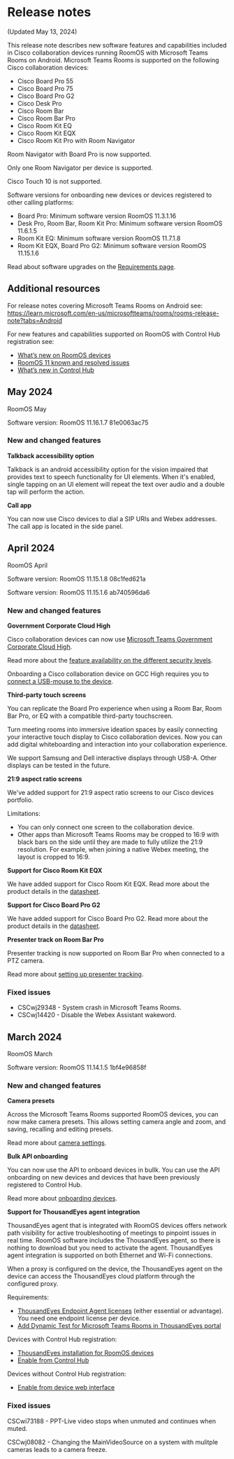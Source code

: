 # Release notes
(Updated May 13, 2024) 

This release note describes new software features and capabilities included in Cisco collaboration devices running RoomOS with Microsoft Teams Rooms on Android. Microsoft Teams Rooms is supported on the following Cisco collaboration devices:

* Cisco Board Pro 55
* Cisco Board Pro 75
* Cisco Board Pro G2
* Cisco Desk Pro
* Cisco Room Bar
* Cisco Room Bar Pro
* Cisco Room Kit EQ
* Cisco Room Kit EQX
* Cisco Room Kit Pro with Room Navigator

Room Navigator with Board Pro is now supported. 

Only one Room Navigator per device is supported.

Cisco Touch 10 is not supported.

Software versions for onboarding new devices or devices registered to other calling platforms:

* Board Pro: Minimum software version RoomOS 11.3.1.16
* Desk Pro, Room Bar, Room Kit Pro: Minimum software version RoomOS 11.6.1.5
* Room Kit EQ: Minimum software version RoomOS 11.7.1.8
* Room Kit EQX, Board Pro G2: Minimum software version RoomOS 11.15.1.6

Read about software upgrades on the [Requirements page](/doc/MTR/Requirements).

## Additional resources

For release notes covering Microsoft Teams Rooms on Android see: https://learn.microsoft.com/en-us/microsoftteams/rooms/rooms-release-note?tabs=Android

For new features and capabilities supported on RoomOS with Control Hub registration see: 
* [What’s new on RoomOS devices](https://help.webex.com/6ger7db/)
* [RoomOS 11 known and resolved issues](https://help.webex.com/ndws09o/)
* [What’s new in Control Hub](https://help.webex.com/u9dlxd/)

## May 2024
RoomOS May

Software version: RoomOS 11.16.1.7 81e0063ac75

### New and changed features

**Talkback accessibility option**

Talkback is an android accessibility option for the vision impaired that provides text to speech functionality for UI elements. When it's enabled, single tapping on an UI element will repeat the text over audio and a double tap will perform the action.

**Call app**

You can now use Cisco devices to dial a SIP URIs and Webex addresses. The call app is located in the side panel.


## April 2024
RoomOS April 

Software version: RoomOS 11.15.1.8 08c1fed621a

Software version: RoomOS 11.15.1.6 ab740596da6

### New and changed features

**Government Corporate Cloud High**

Cisco collaboration devices can now use [Microsoft Teams Government Corporate Cloud High](https://learn.microsoft.com/en-us/microsoftteams/plan-for-government-gcc-high).

Read more about the [feature availability on the different security levels](https://learn.microsoft.com/en-us/microsoftteams/rooms/teams-devices-feature-comparison?source=recommendations&tabs=GCCHigh).

Onboarding a Cisco collaboration device on GCC High requires you to [connect a USB-mouse to the device](/doc/MTR/MTROnBoarding).

**Third-party touch screens**

You can replicate the Board Pro experience when using a Room Bar, Room Bar Pro, or EQ with a compatible third-party touchscreen.

Turn meeting rooms into immersive ideation spaces by easily connecting your interactive touch display to Cisco collaboration devices. Now you can add digital whiteboarding and interaction into your collaboration experience.

We support Samsung and Dell interactive displays through USB-A. Other displays can be tested in the future. 

**21:9 aspect ratio screens**

We've added support for 21:9 aspect ratio screens to our Cisco devices portfolio.

Limitations: 

* You can only connect one screen to the collaboration device. 
* Other apps than Microsoft Teams Rooms may be cropped to 16:9 with black bars on the side until they are made to fully utilize the 21:9 resolution. For example, when joining a native Webex meeting, the layout is cropped to 16:9.

**Support for Cisco Room Kit EQX**

We have added support for Cisco Room Kit EQX. Read more about the product details in the [datasheet](https://www.webex.com/content/dam/www/us/en/datasheets/devices/room-series/cisco-room-kit-eqx/ds-room-kit-EQX-datasheet_CM-6120.pdf). 

**Support for Cisco Board Pro G2**

We have added support for Cisco Board Pro G2. Read more about the product details in the [datasheet](https://www.cisco.com/c/en/us/products/collateral/collaboration-endpoints/webex-board/board-pro-g2-ds.html). 

**Presenter track on Room Bar Pro**

Presenter tracking is now supported on Room Bar Pro when connected to a PTZ camera. 

Read more about [setting up presenter tracking](https://help.webex.com/9ur0g6/). 

### Fixed issues 

* CSCwj29348 - System crash in Microsoft Teams Rooms.
* CSCwj14420 - Disable the Webex Assistant wakeword.


## March 2024
RoomOS March 

Software version: RoomOS 11.14.1.5 1bf4e96858f

### New and changed features

**Camera presets**

Across the Microsoft Teams Rooms supported RoomOS devices, you can now make camera presets. This allows setting camera angle and zoom, and saving, recalling and editing presets. 

Read more about [camera settings](/doc/MTR/CameraOptions).

**Bulk API onboarding**

You can now use the API to onboard devices in bullk. You can use the API onboarding on new devices and devices that have been previously registered to Control Hub.

Read more about [onboarding devices](/doc/MTR/MTROnBoarding).

**Support for ThousandEyes agent integration**

ThousandEyes agent that is integrated with RoomOS devices offers network path visibility for active troubleshooting of meetings to pinpoint issues in real time. RoomOS software includes the ThousandEyes agent, so there is nothing to download but you need to activate the agent. ThousandEyes agent integration is supported on both Ethernet and Wi-Fi connections.

When a proxy is configured on the device, the ThousandEyes agent on the device can access the ThousandEyes cloud platform through the configured proxy.

Requirements: 

* [ThousandEyes Endpoint Agent licenses](https://docs.thousandeyes.com/product-documentation/global-vantage-points/endpoint-agents/endpoint-agent-licensing) (either essential or advantage). You need one endpoint license per device.
* [Add Dynamic Test for Microsoft Teams Rooms in ThousandEyes portal](https://docs.thousandeyes.com/product-documentation/end-user-monitoring/automated-session-test/configure-automated-session-tests)

Devices with Control Hub registration:

* [ThousandEyes installation for RoomOS devices](https://docs.thousandeyes.com/product-documentation/global-vantage-points/endpoint-agents/installing/install-roomos)
* [Enable from Control Hub](https://help.webex.com/gg3kd3/)

Devices without Control Hub registration: 

* [Enable from device web interface](/doc/MTR/DeviceWebInterface)

### Fixed issues 

CSCwi73188 - PPT-Live video stops when unmuted and continues when muted. 

CSCwj08082 - Changing the MainVideoSource on a system with mulitple cameras leads to a camera freeze.

